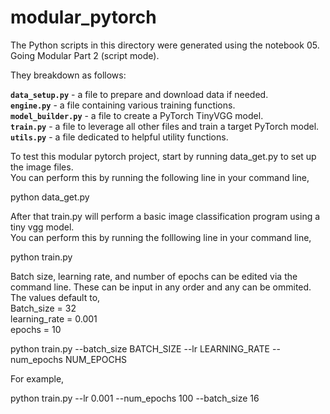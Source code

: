 # modular_pytorch

The Python scripts in this directory were generated using the notebook 05. Going Modular Part 2 (script mode).

They breakdown as follows:

**`data_setup.py`** - a file to prepare and download data if needed.<br/>
**`engine.py`** - a file containing various training functions.<br/>
**`model_builder.py`** - a file to create a PyTorch TinyVGG model.<br/>
**`train.py`** - a file to leverage all other files and train a target PyTorch model.<br/>
**`utils.py`** - a file dedicated to helpful utility functions.

To test this modular pytorch project, start by running data_get.py to set up the image files.<br/>
You can perform this by running the following line in your command line,

python data_get.py

After that train.py will perform a basic image classification program using a tiny vgg model.<br/>
You can perform this by running the folllowing line in your command line,

python train.py

Batch size, learning rate, and number of epochs can be edited via the command line. These can be input in any order and any can be ommited. The values default to,<br/>
Batch_size = 32<br/>
learning_rate = 0.001<br/>
epochs = 10

python train.py --batch_size BATCH_SIZE --lr LEARNING_RATE --num_epochs NUM_EPOCHS

For example,

python train.py --lr 0.001 --num_epochs 100 --batch_size 16
